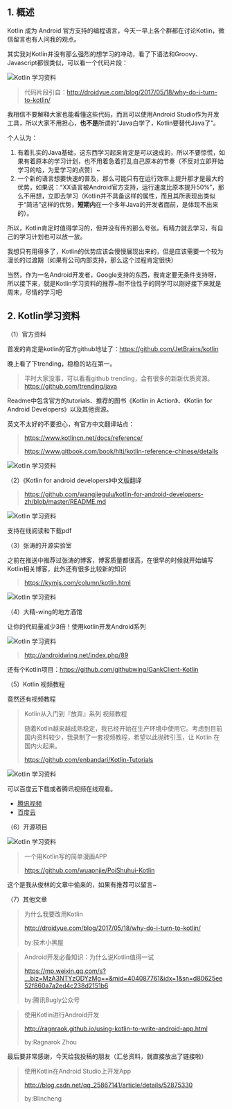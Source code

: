 ## 1. 概述

Kotlin 成为 Android 官方支持的编程语言，今天一早上各个群都在讨论Kotlin，微信留言也有人问我的观点。

其实我对Kotlin并没有那么强烈的想学习的冲动，看了下语法和Groovy、Javascript都很类似，可以看一个代码片段：

![Kotlin 学习资料](images/kotlin_study_1.png)

> 代码片段引自：http://droidyue.com/blog/2017/05/18/why-do-i-turn-to-kotlin/

我相信不要解释大家也能看懂这些代码，而且可以使用Android Studio作为开发工具，所以大家不用担心，**也不是**所谓的“Java白学了，Kotlin要替代Java了”。

个人认为：

1. 有着扎实的Java基础，这东西学习起来肯定是可以速成的，所以不要惊慌，如果有着原本的学习计划，也不用着急着打乱自己原本的节奏（不反对立即开始学习的哈，为爱学习的点赞）~
2. 一个新的语言想要快速的普及，那么可能只有在运行效率上提升那才是最大的优势，如果说：“XX语言被Android官方支持，运行速度比原本提升50%”，那么不用想，立即去学习（Kotlin并不具备这样的属性，而且其所表现出类似于“简洁”这样的优势，**短期内**在一个多年Java的开发者面前，是体现不出来的）。

所以，Kotlin肯定时值得学习的，但并没有传的那么夸张。有精力就去学习，有自己的学习计划也可以放一放。

我想只有用得多了，Kotlin的优势应该会慢慢展现出来的，但是应该需要一个较为漫长的过渡期（如果有公司内部支持，那么这个过程肯定很快）

当然，作为一名Android开发者，Google支持的东西，我肯定要无条件支持呀，所以接下来，就是Kotlin学习资料的推荐~耐不住性子的同学可以刚好接下来就是周末，尽情的学习吧

## 2. Kotlin学习资料

（1）官方资料

首发的肯定是kotlin的官方github地址了：https://github.com/JetBrains/kotlin

晚上看了下trending，稳稳的站在第一。

> 平时大家没事，可以看看github trending，会有很多的新新优质资源。https://github.com/trending/java

Readme中包含官方的tutorials、推荐的图书《Kotlin in Action》、《Kotlin for Android Developers》以及其他资源。

英文不太好的不要担心，有官方中文翻译站点：

> https://www.kotlincn.net/docs/reference/
>
> https://www.gitbook.com/book/hltj/kotlin-reference-chinese/details

![Kotlin 学习资料](images/kotlin_study_2.png)

（2）《Kotlin for android developers》中文版翻译

> https://github.com/wangjiegulu/kotlin-for-android-developers-zh/blob/master/README.md

![Kotlin 学习资料](images/kotlin_study_3.png)

支持在线阅读和下载pdf

（3）张涛的开源实验室

之前在推送中推荐过张涛的博客，博客质量都很高，在很早的时候就开始编写Kotlin相关博客，此外还有很多比较新的知识

> https://kymjs.com/column/kotlin.html

![Kotlin 学习资料](images/kotlin_study_4.png)

（4）大精-wing的地方酒馆

让你的代码量减少3倍！使用kotlin开发Android系列

![Kotlin 学习资料](images/kotlin_study_5.png)

> http://androidwing.net/index.php/89

还有个Kotlin项目：https://github.com/githubwing/GankClient-Kotlin

（5）Kotlin 视频教程

竟然还有视频教程

> Kotlin从入门到『放弃』系列 视频教程
>
> 随着Kotlin越来越成熟稳定，我已经开始在生产环境中使用它。考虑到目前国内资料较少，我录制了一套视频教程，希望以此抛砖引玉，让 Kotlin 在国内火起来。
>
> https://github.com/enbandari/Kotlin-Tutorials

![Kotlin 学习资料](images/kotlin_study_6.png)

可以百度云下载或者腾讯视频在线观看。

- [腾讯视频](http://v.qq.com/boke/gplay/903446d6231d8612d198c58fb86eb4dc_t6d000101bd9lx1.html)
- [百度云](http://pan.baidu.com/s/1nvGYAfB)

（6）开源项目

![Kotlin 学习资料](images/kotlin_study_7.png)

> 一个用Kotlin写的简单漫画APP
>
> https://github.com/wuapnjie/PoiShuhui-Kotlin

这个是我从俊林的文章中偷来的，如果有推荐可以留言~

（7）其他文章

> 为什么我要改用Kotlin
>
> http://droidyue.com/blog/2017/05/18/why-do-i-turn-to-kotlin/
>
> by:技术小黑屋

> Android开发必备知识：为什么说Kotlin值得一试
>
> https://mp.weixin.qq.com/s?__biz=MzA3NTYzODYzMg==&mid=404087761&idx=1&sn=d80625ee52f860a7a2ed4c238d2151b6
>
> by:腾讯Bugly公众号

> 使用Kotlin进行Android开发
>
> http://ragnraok.github.io/using-kotlin-to-write-android-app.html
>
> by:Ragnarok Zhou 

最后要非常感谢，今天给我投稿的朋友（汇总资料，就直接放出了链接啦）

> 使用Kotlin在Android Studio上开发App
>
> http://blog.csdn.net/qq_25867141/article/details/52875330
>
> by:Blincheng
